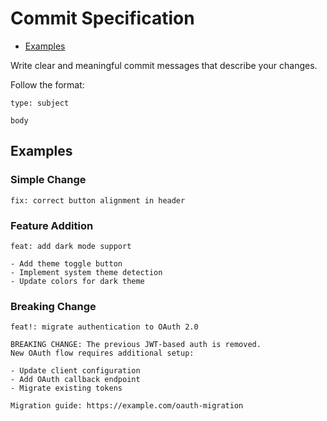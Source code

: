 # Commit Specification

<!-- toc -->

  - [Examples](#examples)

<!-- tocstop -->


Write clear and meaningful commit messages that describe your changes.

Follow the format:

```commit
type: subject

body
```

## Examples

### Simple Change

```commit
fix: correct button alignment in header
```

### Feature Addition

```commit
feat: add dark mode support

- Add theme toggle button
- Implement system theme detection
- Update colors for dark theme
```

### Breaking Change

```commit
feat!: migrate authentication to OAuth 2.0

BREAKING CHANGE: The previous JWT-based auth is removed.
New OAuth flow requires additional setup:

- Update client configuration
- Add OAuth callback endpoint
- Migrate existing tokens

Migration guide: https://example.com/oauth-migration
```
